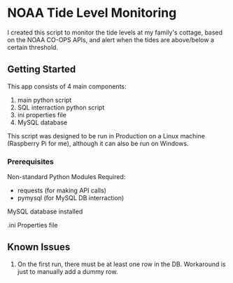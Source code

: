 # NOAA Tide Level Monitoring

I created this script to monitor the tide levels at my family's cottage, based on the NOAA CO-OPS APIs, and alert when the tides are above/below a certain threshold.  

## Getting Started

This app consists of 4 main components:
   1. main python script
   2. SQL interraction python script
   3. ini properties file
   4. MySQL database
   
This script was designed to be run in Production on a Linux machine (Raspberry Pi for me), although it can also be run on Windows.

### Prerequisites

Non-standard Python Modules Required:
- requests (for making API calls)
- pymysql (for MySQL DB interraction)

MySQL database installed

.ini Properties file




## Known Issues

1. On the first run, there must be at least one row in the DB.  Workaround is just to manually add a dummy row. 